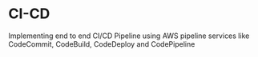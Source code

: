 # CI-CD
Implementing end to end CI/CD Pipeline using AWS pipeline services like CodeCommit, CodeBuild, CodeDeploy and CodePipeline
